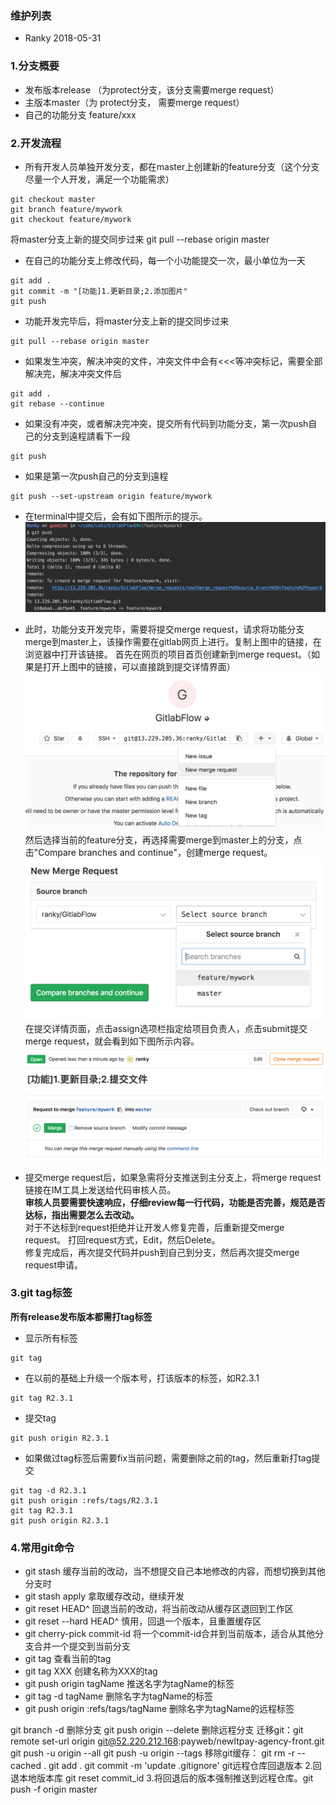 ### 维护列表
* Ranky 2018-05-31

### 1.分支概要
* 发布版本release （为protect分支，该分支需要merge request）
* 主版本master（为 protect分支， 需要merge request）
* 自己的功能分支 feature/xxx

### 2.开发流程
* 所有开发人员单独开发分支，都在master上创建新的feature分支（这个分支尽量一个人开发，满足一个功能需求）
```
git checkout master
git branch feature/mywork
git checkout feature/mywork
```
将master分支上新的提交同步过来
git pull --rebase origin master

* 在自己的功能分支上修改代码，每一个小功能提交一次，最小单位为一天
```
git add .
git commit -m "[功能]1.更新目录;2.添加图片"
git push
```

* 功能开发完毕后，将master分支上新的提交同步过来
```
git pull --rebase origin master
```
* 如果发生冲突，解决冲突的文件，冲突文件中会有<<<等冲突标记，需要全部解决完，解决冲突文件后
```
git add .
git rebase --continue
```
* 如果没有冲突，或者解决完冲突，提交所有代码到功能分支，第一次push自己的分支到遠程請看下一段
```
git push
```
* 如果是第一次push自己的分支到遠程
```
git push --set-upstream origin feature/mywork
```
* 在terminal中提交后，会有如下图所示的提示。
![](./img/merge_request1.png)  

* 此时，功能分支开发完毕，需要将提交merge request，请求将功能分支merge到master上，该操作需要在gitlab网页上进行。复制上图中的链接，在浏览器中打开该链接。
首先在网页的项目首页创建新到merge request。（如果是打开上图中的链接，可以直接跳到提交详情界面）
![](./img/create_merge1.png)
然后选择当前的feature分支，再选择需要merge到master上的分支，点击"Compare branches and continue"，创建merge request。
![](./img/create_merge2.png)
在提交详情页面，点击assign选项栏指定给项目负责人，点击submit提交merge request，就会看到如下图所示内容。
![](./img/submit_merge_request.png)

* 提交merge request后，如果急需将分支推送到主分支上，将merge request链接在IM工具上发送给代码审核人员。  
**审核人员要需要快速响应，仔细review每一行代码，功能是否完善，规范是否达标，指出需要怎么去改动。**  
对于不达标到request拒绝并让开发人修复完善，后重新提交merge request。
打回request方式，Edit，然后Delete。  
修复完成后，再次提交代码并push到自己到分支，然后再次提交merge request申请。

### 3.git tag标签
**所有release发布版本都需打tag标签**
* 显示所有标签
```
git tag
```
* 在以前的基础上升级一个版本号，打该版本的标签，如R2.3.1
```
git tag R2.3.1
```
* 提交tag
```
git push origin R2.3.1
```
* 如果做过tag标签后需要fix当前问题，需要删除之前的tag，然后重新打tag提交
```
git tag -d R2.3.1
git push origin :refs/tags/R2.3.1
git tag R2.3.1
git push origin R2.3.1
```

### 4.常用git命令
* git stash         缓存当前的改动，当不想提交自己本地修改的内容，而想切换到其他分支时
* git stash apply   拿取缓存改动，继续开发
* git reset HEAD^   回退当前的改动，将当前改动从缓存区退回到工作区
* git reset --hard HEAD^ 慎用，回退一个版本，且重置缓存区
* git cherry-pick commit-id   将一个commit-id合并到当前版本，适合从其他分支合并一个提交到当前分支
* git tag  查看当前的tag
* git tag XXX  创建名称为XXX的tag
* git push origin tagName 推送名字为tagName的标签
* git tag -d tagName  删除名字为tagName的标签
* git push origin :refs/tags/tagName  删除名字为tagName的远程标签

git branch -d    删除分支
git push origin --delete   删除远程分支
迁移git：git remote set-url origin git@52.220.212.168:payweb/newItpay-agency-front.git
git push -u origin --all
git push -u origin --tags
移除git缓存：
git rm -r --cached .
git add .
git commit -m 'update .gitignore'
git远程仓库回退版本
2.回退本地版本库 git reset commit_id
3.将回退后的版本强制推送到远程仓库。git push -f origin master